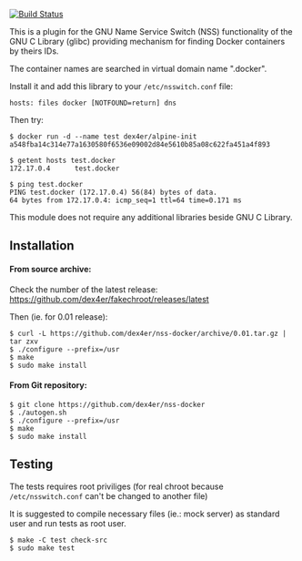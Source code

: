 [![Build Status](https://travis-ci.org/dex4er/nss-docker.png?branch=master)](https://travis-ci.org/dex4er/nss-docker)

This is a plugin for the GNU Name Service Switch (NSS) functionality of
the GNU C Library (glibc) providing mechanism for finding Docker
containers by theirs IDs.

The container names are searched in virtual domain name ".docker".

Install it and add this library to your `/etc/nsswitch.conf` file:

```
hosts: files docker [NOTFOUND=return] dns
```

Then try:

```
$ docker run -d --name test dex4er/alpine-init
a548fba14c314e77a1630580f6536e09002d84e5610b85a08c622fa451a4f893

$ getent hosts test.docker
172.17.0.4      test.docker

$ ping test.docker
PING test.docker (172.17.0.4) 56(84) bytes of data.
64 bytes from 172.17.0.4: icmp_seq=1 ttl=64 time=0.171 ms
```

This module does not require any additional libraries beside GNU C Library.

## Installation

#### From source archive:

Check the number of the latest release: https://github.com/dex4er/fakechroot/releases/latest

Then (ie. for 0.01 release):

```
$ curl -L https://github.com/dex4er/nss-docker/archive/0.01.tar.gz | tar zxv
$ ./configure --prefix=/usr
$ make
$ sudo make install
```

#### From Git repository:

```
$ git clone https://github.com/dex4er/nss-docker
$ ./autogen.sh
$ ./configure --prefix=/usr
$ make
$ sudo make install
```

## Testing

The tests requires root priviliges (for real chroot because `/etc/nsswitch.conf` can't be changed to another file)

It is suggested to compile necessary files (ie.: mock server) as standard user and run tests as root user.

```
$ make -C test check-src
$ sudo make test
```
